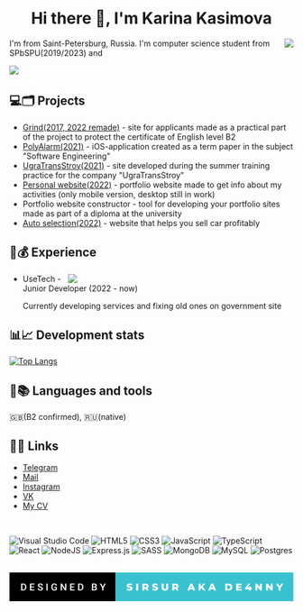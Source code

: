 <h1 align="center">Hi there 👋, I'm Karina Kasimova</h1>

<img align="right" src="https://komarev.com/ghpvc/?username=sirsur">

I'm from Saint-Petersburg, Russia. I'm computer science student from SPbSPU(2019/2023) and

<img src="https://readme-typing-svg.herokuapp.com?color=%2336BCF7&lines=web+developer">

<h2>💻🗂 Projects</h2>
<ul>
  <li><a href="https://github.com/sirsur/grind_new">Grind(2017, 2022 remade)</a> - site for applicants made as a practical part of the project to protect the certificate of English level B2</li>
  <li><a href="https://github.com/sirsur/PolyAlarm">PolyAlarm(2021)</a> - iOS-application created as a term paper in the subject "Software Engineering"</li>
  <li><a href="https://ugratransstroy.ru">UgraTransStroy(2021)</a> - site developed during the summer training practice for the company "UgraTransStroy"</li>
  <li><a href="https://sirsur.github.io/portfolio/">Personal website(2022)</a> - portfolio website made to get info about my activities (only mobile version, desktop still in work)</li>
  <li>Portfolio website constructor - tool for developing your portfolio sites made as part of a diploma at the university</li>
  <li><a href='https://auto-selection-nn.ru'>Auto selection(2022)</a> - website that helps you sell car profitably</li>
</ul>

<h2>🥷💰 Experience</h2>

<img width="400px" align="right" src="https://media.giphy.com/media/4ilFRqgbzbx4c/giphy.gif">

<ul>
  <li>UseTech - Junior Developer (2022 - now)</li>
  <p>Currently developing services and fixing old ones on government site</p>
</ul>

<h2>📊📈 Development stats</h2>

[![Top Langs](https://github-readme-stats.vercel.app/api/top-langs/?username=sirsur&theme=tokyonight&hide=swift)](https://github.com/anuraghazra/github-readme-stats)

<h2>📓📚 Languages and tools</h2>
🇬🇧(B2 confirmed), 🇷🇺(native)

<h2>📩📞 Links</h2>
<ul>
<li><a href="https://t.me/de4nny">Telegram</a></li>
<li><a href="casimowa.c2001@gmail.com">Mail</a></li>
<li><a href="https://instagram.com/ynnaedgnikcuf">Instagram</a></li>
<li><a href="https://vk.com/sursir">VK</a></li>
<li><a href="https://drive.google.com/file/d/1JavwMkWwI8XatI_lJl3k04G9lx4GLj8h/view?usp=sharing">My CV</a></li>
</ul

<br />
<br />

![Visual Studio Code](https://img.shields.io/badge/Visual%20Studio%20Code-0078d7.svg?style=for-the-badge&logo=visual-studio-code&logoColor=white)
![HTML5](https://img.shields.io/badge/html5-%23E34F26.svg?style=for-the-badge&logo=html5&logoColor=white)
![CSS3](https://img.shields.io/badge/css3-%231572B6.svg?style=for-the-badge&logo=css3&logoColor=white)
![JavaScript](https://img.shields.io/badge/javascript-%23323330.svg?style=for-the-badge&logo=javascript&logoColor=%23F7DF1E)
![TypeScript](https://img.shields.io/badge/typescript-%23007ACC.svg?style=for-the-badge&logo=typescript&logoColor=white)
![React](https://img.shields.io/badge/react-%2320232a.svg?style=for-the-badge&logo=react&logoColor=%2361DAFB)
![NodeJS](https://img.shields.io/badge/node.js-6DA55F?style=for-the-badge&logo=node.js&logoColor=white)
![Express.js](https://img.shields.io/badge/express.js-%23404d59.svg?style=for-the-badge&logo=express&logoColor=%2361DAFB)
![SASS](https://img.shields.io/badge/SASS-hotpink.svg?style=for-the-badge&logo=SASS&logoColor=white)
![MongoDB](https://img.shields.io/badge/MongoDB-%234ea94b.svg?style=for-the-badge&logo=mongodb&logoColor=white)
![MySQL](https://img.shields.io/badge/mysql-%2300f.svg?style=for-the-badge&logo=mysql&logoColor=white)
![Postgres](https://img.shields.io/badge/postgres-%23316192.svg?style=for-the-badge&logo=postgresql&logoColor=white)


<br />

<img src="designed-by-sirsur-aka-de4nny.svg">
